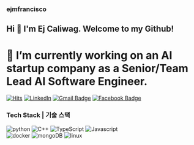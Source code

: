 ### ejmfrancisco
## Hi 👋 I'm Ej Caliwag. Welcome to my Github!

# 🔭 I’m currently working on an AI startup company as a Senior/Team Lead AI Software Engineer. 

[![Hits](https://hits.seeyoufarm.com/api/count/incr/badge.svg?url=https%3A%2F%2Fgithub.com%2Feunsour)](https://github.com/ejmfrancisco)
[![LinkedIn](https://img.shields.io/badge/linkedin-%230077B5.svg?style=flat-square&logo=linkedin&logoColor=white)](https://linkedin.com/in/ejmfrancisco)
[![Gmail Badge](https://img.shields.io/badge/-Gmail-d14836?style=flat-square&logo=Gmail&logoColor=white&link=mailto:ejcaliwag.emfc@gmail.com)](mailto:ejcaliwag.emfc@gmail.com)
[![Facebook Badge](https://img.shields.io/badge/-Facebook-1877f2?style=flat-square&logo=facebook&logoColor=white&link=https://www.facebook.com/ejcaliwag25/)](https://www.facebook.com/ejcaliwag25/)

<h3>Tech Stack | 기술 스택</h3>

<p>
  <img alt="python" src="https://img.shields.io/badge/-Python-5881D8?style=flat-square&logo=python&logoColor=white" />
  <img alt="C++" src="https://img.shields.io/badge/c++-%2300599C.svg?style=flat-square&logo=c%2B%2B&logoColor=white" />
  <img alt="TypeScript" src="https://img.shields.io/badge/typescript-%23007ACC.svg?style=flat-square&logo=typescript&logoColor=white" />
  <img alt="Javascript" src="https://shields.io/badge/JavaScript-F7DF1E?logo=JavaScript&logoColor=000&style=flat-square"> 
  <br>
  <img alt="docker" src="https://img.shields.io/badge/-Docker-2496ED?style=flat-square&logo=docker&logoColor=white" />
  <img alt="mongoDB" src="https://img.shields.io/badge/mongoDB-47A248?stylee=flat-square&logo=MongoDB&logoColor=white">
  <img alt="linux" src="https://img.shields.io/badge/linux-FCC624?style=flat-square&logo=linux&logoColor=black"> 
</p>

<!--
**ejmfrancisco/ejmfrancisco** is a ✨ _special_ ✨ repository because its `README.md` (this file) appears on your GitHub profile.

Here are some ideas to get you started:

- 🔭 I’m currently working on ...
- 🌱 I’m currently learning ...
- 👯 I’m looking to collaborate on ...
- 🤔 I’m looking for help with ...
- 💬 Ask me about ...
- 📫 How to reach me: ...
- 😄 Pronouns: ...
- ⚡ Fun fact: ...
-->
